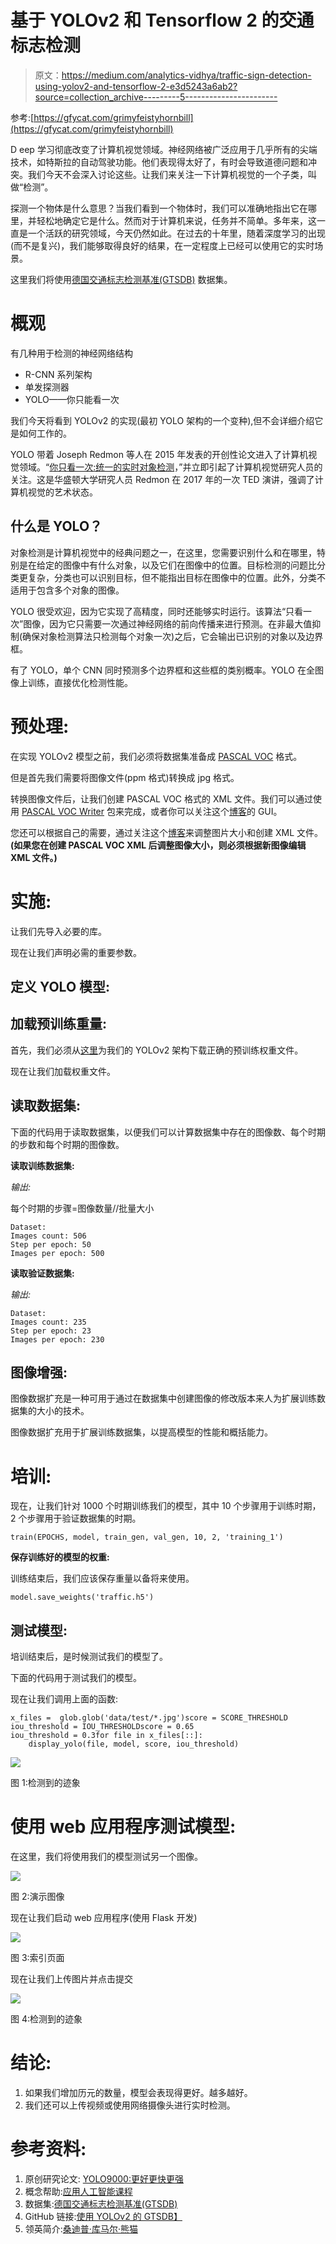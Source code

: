 # 基于 YOLOv2 和 Tensorflow 2 的交通标志检测

> 原文：<https://medium.com/analytics-vidhya/traffic-sign-detection-using-yolov2-and-tensorflow-2-e3d5243a6ab2?source=collection_archive---------5----------------------->

参考:[https://gfycat.com/grimyfeistyhornbill](https://gfycat.com/grimyfeistyhornbill)

D eep 学习彻底改变了计算机视觉领域。神经网络被广泛应用于几乎所有的尖端技术，如特斯拉的自动驾驶功能。他们表现得太好了，有时会导致道德问题和冲突。我们今天不会深入讨论这些。让我们来关注一下计算机视觉的一个子类，叫做“检测”。

探测一个物体是什么意思？当我们看到一个物体时，我们可以准确地指出它在哪里，并轻松地确定它是什么。然而对于计算机来说，任务并不简单。多年来，这一直是一个活跃的研究领域，今天仍然如此。在过去的十年里，随着深度学习的出现(而不是复兴)，我们能够取得良好的结果，在一定程度上已经可以使用它的实时场景。

这里我们将使用[德国交通标志检测基准(GTSDB)](http://benchmark.ini.rub.de/?section=gtsdb&subsection=dataset) 数据集。

# 概观

有几种用于检测的神经网络结构

*   R-CNN 系列架构
*   单发探测器
*   YOLO——你只能看一次

我们今天将看到 YOLOv2 的实现(最初 YOLO 架构的一个变种),但不会详细介绍它是如何工作的。

YOLO 带着 Joseph Redmon 等人在 2015 年发表的开创性论文进入了计算机视觉领域。“[你只看一次:统一的实时对象检测](https://arxiv.org/abs/1506.02640)，”并立即引起了计算机视觉研究人员的关注。这是华盛顿大学研究人员 Redmon 在 2017 年的一次 TED 演讲，强调了计算机视觉的艺术状态。

## 什么是 YOLO？

对象检测是计算机视觉中的经典问题之一，在这里，您需要识别什么和在哪里，特别是在给定的图像中有什么对象，以及它们在图像中的位置。目标检测的问题比分类更复杂，分类也可以识别目标，但不能指出目标在图像中的位置。此外，分类不适用于包含多个对象的图像。

YOLO 很受欢迎，因为它实现了高精度，同时还能够实时运行。该算法“只看一次”图像，因为它只需要一次通过神经网络的前向传播来进行预测。在非最大值抑制(确保对象检测算法只检测每个对象一次)之后，它会输出已识别的对象以及边界框。

有了 YOLO，单个 CNN 同时预测多个边界框和这些框的类别概率。YOLO 在全图像上训练，直接优化检测性能。

# 预处理:

在实现 YOLOv2 模型之前，我们必须将数据集准备成 [PASCAL VOC](https://towardsdatascience.com/coco-data-format-for-object-detection-a4c5eaf518c5#:~:text=Pascal%20VOC%20is%20an%20XML,for%20training%2C%20testing%20and%20validation.) 格式。

但是首先我们需要将图像文件(ppm 格式)转换成 jpg 格式。

转换图像文件后，让我们创建 PASCAL VOC 格式的 XML 文件。我们可以通过使用 [PASCAL VOC Writer](https://pypi.org/project/pascal-voc-writer/) 包来完成，或者你可以关注这个[博客](/deepquestai/object-detection-training-preparing-your-custom-dataset-6248679f0d1d)的 GUI。

您还可以根据自己的需要，通过关注这个[博客](https://github.com/italojs/resize_dataset_pascalvoc)来调整图片大小和创建 XML 文件。**(如果您在创建 PASCAL VOC XML 后调整图像大小，则必须根据新图像编辑 XML 文件。)**

# 实施:

让我们先导入必要的库。

现在让我们声明必需的重要参数。

## 定义 YOLO 模型:

## 加载预训练重量:

首先，我们必须从[这里](https://pjreddie.com/media/files/yolov2.weights)为我们的 YOLOv2 架构下载正确的预训练权重文件。

现在让我们加载权重文件。

## **读取数据集:**

下面的代码用于读取数据集，以便我们可以计算数据集中存在的图像数、每个时期的步数和每个时期的图像数。

**读取训练数据集:**

*输出:*

每个时期的步骤=图像数量//批量大小

```
Dataset:
Images count: 506
Step per epoch: 50
Images per epoch: 500
```

**读取验证数据集:**

*输出:*

```
Dataset:
Images count: 235
Step per epoch: 23
Images per epoch: 230
```

## **图像增强:**

图像数据扩充是一种可用于通过在数据集中创建图像的修改版本来人为扩展训练数据集的大小的技术。

图像数据扩充用于扩展训练数据集，以提高模型的性能和概括能力。

# 培训:

现在，让我们针对 1000 个时期训练我们的模型，其中 10 个步骤用于训练时期，2 个步骤用于验证数据集的时期。

```
train(EPOCHS, model, train_gen, val_gen, 10, 2, 'training_1')
```

**保存训练好的模型的权重:**

训练结束后，我们应该保存重量以备将来使用。

```
model.save_weights('traffic.h5')
```

## 测试模型:

培训结束后，是时候测试我们的模型了。

下面的代码用于测试我们的模型。

现在让我们调用上面的函数:

```
x_files =  glob.glob('data/test/*.jpg')score = SCORE_THRESHOLD
iou_threshold = IOU_THRESHOLDscore = 0.65
iou_threshold = 0.3for file in x_files[::]:
    display_yolo(file, model, score, iou_threshold)
```

![](img/397b110f156a0836ca8ee070ff86e7a0.png)

图 1:检测到的迹象

# 使用 web 应用程序测试模型:

在这里，我们将使用我们的模型测试另一个图像。

![](img/7ae19c163549c9530b689ee0d51547d6.png)

图 2:演示图像

现在让我们启动 web 应用程序(使用 Flask 开发)

![](img/3614f29be8da4a1584434c1dc04d76de.png)

图 3:索引页面

现在让我们上传图片并点击提交

![](img/e8b9bcefe35fc23b42099aedd42f46e7.png)

图 4:检测到的迹象

# 结论:

1.  如果我们增加历元的数量，模型会表现得更好。越多越好。
2.  我们还可以上传视频或使用网络摄像头进行实时检测。

# 参考资料:

1.  原创研究论文: [YOLO9000:更好更快更强](https://arxiv.org/abs/1612.08242)
2.  概念帮助:[应用人工智能课程](https://medium.com/u/bc8571e39021?source=post_page-----e3d5243a6ab2--------------------------------)
3.  数据集:[德国交通标志检测基准(GTSDB)](http://benchmark.ini.rub.de/?section=gtsdb&subsection=dataset)
4.  GitHub 链接:[使用 YOLOv2 的 GTSDB】](https://github.com/sandeeppanda22/GTSD-using-YOLOv2)
5.  领英简介:[桑迪普·库马尔·熊猫](https://www.linkedin.com/in/sandeepkumarpanda/)